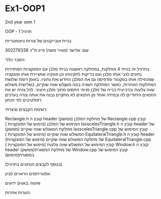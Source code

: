 # Ex1-OOP1
2nd year sem 1

OOP - תרגיל 1

בניית אובייקטים של צורות גיאומטריות

שם: אלישר (מאיר משה) פייג
ת"ז: 302278338

הסבר כללי:

בתרגיל זה בניתי 4 מחלקות, במחלקה ראשונה בניתי מלבן 
עם הפונקציות המחזירות נתונים לגבי אותו מלבן ועם בדיקות
 לתקינותו וכן פונקיה שמציירת אותו ופונקציה שמכפילה אותו
בפקטור ומדפיסה גם את המלבן החדש ואת נתוניו.
באופן דומה שלושת המחלקות האחרות, כאשר המחלקה השניה 
בונה משןלש שווה  שוקיים, בשלישית משולש שווה צלעות
וברביעית בנייה של מלבן פנימי החסום מתוך מלבן חיצוני.
לכל צורה יש את התנאים היחודיים לה ובמידה ואחד מן התנאים 
לא מתקיים נבנה את אותה צורה בערכים דפולטיבים לפי הנתון. 

רשימת הקבצים שיצרתי:

Rectangle.h
קובץ ה header של מחלקת המלבן (ממשק)
Rectangle.cpp
קובץ המימוש של המלבן (מימוש של הפונקציות )
IsoscelesTriangle.h
קובץ ה header של מחלקת המשולש שווה שוקיים (ממשק)
IsoscelesTriangle.cpp
קובץ המימוש של המשולש שווה שוקיים (מימוש של הפונקציות )
EquilateralTriangle.h
קובץ ה header של מחלקת המשולש שווה שוקיים (מימוש של הפונקציות)
EquilateralTriangle.cpp
קובץ המימוש של המשולש שווה צלעות (מימוש של הפונקציות )
Window.h
קובץ ה header של מחלקת המסגרת(ממשק)
Window.cpp
קובץ המימוש של במסגרת(מימוש)

(בנוסף לקבצים הנתונים בתרגיל)

אלגוריתמים הראויים לציון:



באגים ידועים:
none


הערות אחרות:
